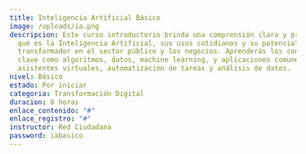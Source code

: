```yaml
---
title: Inteligencia Artificial Básico
image: /uploads/ia.png
descripcion: Este curso introductorio brinda una comprensión clara y práctica de
  qué es la Inteligencia Artificial, sus usos cotidianos y su potencial
  transformador en el sector público y los negocios. Aprenderás los conceptos
  clave como algoritmos, datos, machine learning, y aplicaciones comunes como
  asistentes virtuales, automatización de tareas y análisis de datos.
nivel: Básico
estado: Por iniciar
categoria: Transformación Digital
duracion: 8 horas
enlace_contenido: "#"
enlace_registro: "#"
instructor: Red Ciudadana
password: iabasico
---
```

